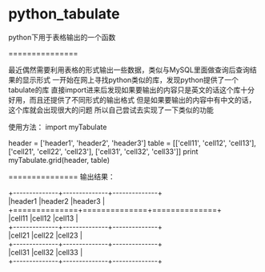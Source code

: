 python_tabulate
===============

python下用于表格输出的一个函数

===============

最近偶然需要利用表格的形式输出一些数据，类似与MySQL里面做查询后查询结果的显示形式
一开始在网上寻找python类似的库，发现python提供了一个tabulate的库
直接import进来后发现如果要输出的内容只是英文的话这个库十分好用，而且还提供了不同形式的输出格式
但是如果要输出的内容中有中文的话，这个库就会出现很大的问题
所以自己尝试去实现了一下类似的功能

使用方法：
import myTabulate

header = ['header1', 'header2', 'header3']
table = [['cell11', 'cell12', 'cell13'], ['cell21', 'cell22', 'cell23'], ['cell31', 'cell32', 'cell33']]
print myTabulate.grid(header, table)

===============
输出结果：

  +--------------+--------------+--------------+   
  |header1       |header2       |header3       | 	 
  +==============+==============+==============+   
  |cell11        |cell12        |cell13        |   
  +--------------+--------------+--------------+   
  |cell21        |cell22        |cell23        |   
  +--------------+--------------+--------------+   
  |cell31        |cell32        |cell33        |   
  +--------------+--------------+--------------+   
